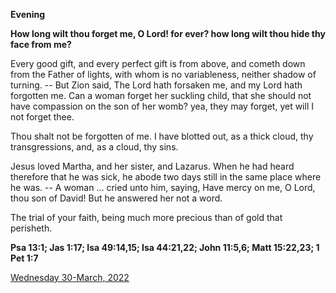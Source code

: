 **Evening**

**How long wilt thou forget me, O Lord! for ever? how long wilt thou hide thy face from me?**
 
Every good gift, and every perfect gift is from above, and cometh down from the Father of lights, with whom is no variableness, neither shadow of turning. -- But Zion said, The Lord hath forsaken me, and my Lord hath forgotten me. Can a woman forget her suckling child, that she should not have compassion on the son of her womb? yea, they may forget, yet will I not forget thee.
 
Thou shalt not be forgotten of me. I have blotted out, as a thick cloud, thy transgressions, and, as a cloud, thy sins.
 
Jesus loved Martha, and her sister, and Lazarus. When he had heard therefore that he was sick, he abode two days still in the same place where he was. -- A woman ... cried unto him, saying, Have mercy on me, O Lord, thou son of David! But he answered her not a word.
 
The trial of your faith, being much more precious than of gold that perisheth.  

**Psa 13:1; Jas 1:17; Isa 49:14,15; Isa 44:21,22; John 11:5,6; Matt 15:22,23; 1 Pet 1:7**

[Wednesday 30-March, 2022](https://t.me/daily_light)
